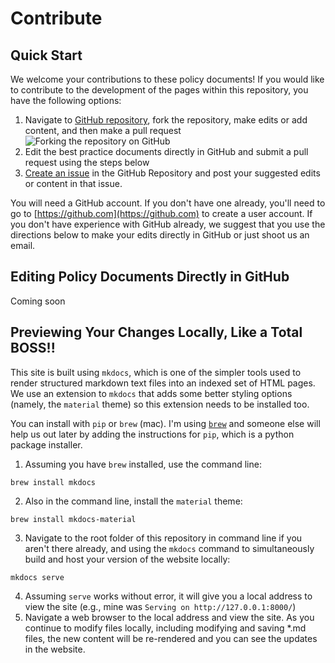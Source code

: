 # Contribute

## Quick Start
We welcome your contributions to these policy documents! If you would like to contribute to the development of the pages within this repository, you have the following options:

1. Navigate to [GitHub repository](https://github.com/CUAHSI/CUAHSI-policies), fork the repository, make edits or add content, and then make a pull request
![Forking the repository on GitHub](GitHub_fork.png)
2. Edit the best practice documents directly in GitHub and submit a pull request using the steps below
3. [Create an issue](https://github.com/CUAHSI/CUAHSI-policies/issues) in the GitHub Repository and post your suggested edits or content in that issue.

You will need a GitHub account. If you don't have one already, you'll need to go to [https://github.com](https://github.com) to create a user account. If you don't have experience with GitHub already, we suggest that you use the directions below to make your edits directly in GitHub or just shoot us an email.

## Editing Policy Documents Directly in GitHub

Coming soon

## Previewing Your Changes Locally, Like a Total BOSS!!
This site is built using `mkdocs`, which is one of the simpler tools used to render structured markdown text files into an indexed set of HTML pages. We use an extension to `mkdocs` that adds some better styling options (namely, the `material` theme) so this extension needs to be installed too. 

You can install with `pip` or `brew` (mac). I'm using [`brew`](https://brew.sh/) and someone else will help us out later by adding the instructions for `pip`, which is a python package installer. 

1. Assuming you have `brew` installed, use the command line:
```
brew install mkdocs
```
2. Also in the command line, install the `material` theme:
```
brew install mkdocs-material
```
3. Navigate to the root folder of this repository in command line if you aren't there already, and using the `mkdocs` command to simultaneously build and host your version of the website locally:
```
mkdocs serve
```
4. Assuming `serve` works without error, it will give you a local address to view the site (e.g., mine was `Serving on http://127.0.0.1:8000/`)
5. Navigate a web browser to the local address and view the site. As you continue to modify files locally, including modifying and saving *.md files, the new content will be re-rendered and you can see the updates in the website. 
